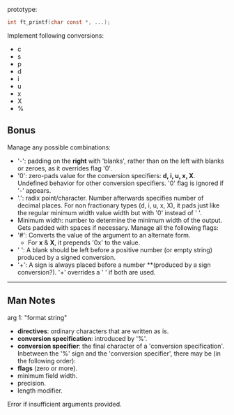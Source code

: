 prototype:
```c
int ft_printf(char const *, ...);
```

Implement following conversions:
- c
- s
- p
- d
- i
- u
- x
- X
- %

## Bonus
Manage any possible combinations:
- '-': padding on the **right** with 'blanks', rather than on the left with blanks or zeroes, as it overrides flag '0'.
- '0': zero-pads value for the conversion specifiers: **d, i, u, x, X**. Undefined behavior for other conversion specifiers. '0' flag is ignored if '-' appears.
- '.': radix point/character. Number afterwards specifies number of decimal places. For non fractionary types (d, i, u, x, X), it pads just like the regular minimum width value width but with '0' instead of ' '.
- Minimum width: number to determine the minimum width of the output. Gets padded with spaces if necessary.
Manage all the following flags:
- '\#': Converts the value of the argument to an alternate form.
	- For **x** & **X**, it prepends '0x' to the value.
- ' ': A blank should be left before a positive number (or empty string) produced by a signed conversion.
- '+': A sign is always placed before a number **(produced by a sign conversion?). '+' overrides a ' ' if both are used.
---
## Man Notes
arg 1: "format string"

- **directives**: ordinary characters that are written as is.
- **conversion specification**: introduced by '%'.
- **conversion specifier**: the final character of a 'conversion specification'.
Inbetween the '%' sign and the 'conversion specifier', there may be (in the following order):
- **flags** (zero or more).
- minimum field width.
- precision.
- length modifier.

Error if insufficient arguments provided.